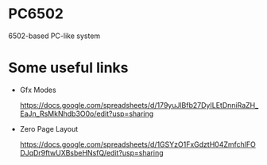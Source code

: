 # PC6502
6502-based PC-like system


# Some useful links

- Gfx Modes

  https://docs.google.com/spreadsheets/d/179yuJlBfb27DyILEtDnniRaZH_EaJn_RsMkNhdb3O0o/edit?usp=sharing
  
- Zero Page Layout

  https://docs.google.com/spreadsheets/d/1GSYzO1FxGdztH04ZmfchlFODJqDr9ftwUXBsbeHNsfQ/edit?usp=sharing
